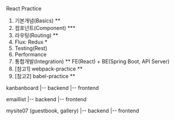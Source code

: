 React Practice
1. 기본개념(Basics) **
2. 컴포넌트(Component) ***
3. 라우팅(Routing) **
4. Flux: Redux *
5. Testing(Rest)
6. Performance
7. 통합개발(Integration) **
    FE(React) + BE(Spring Boot, API Server)
8. [참고1] webpack-practice **
9. [참고2] babel-practice **

kanbanboard
    |-- backend
    |-- frontend

emaillist
    |-- backend
    |-- frontend
    
mysite07 (guestbook, gallery)
    |-- backend
    |-- frontend
    